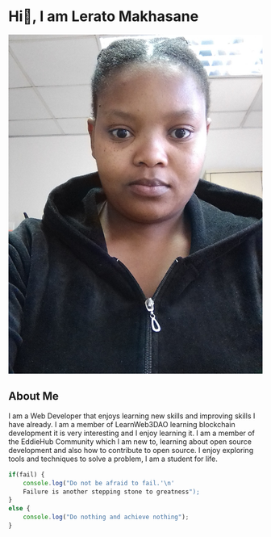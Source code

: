 # Hi👋, I am Lerato Makhasane

![Lerato Makhasane Profile Picture](IMG_20220919_100927.jpg)

## About Me
I am a Web Developer that enjoys learning new skills and improving skills I 
have already. I am a member of LearnWeb3DAO learning blockchain development 
it is very interesting and I enjoy learning it. 
I am a member of the EddieHub Community which I am new to, 
learning about open source development and also how to contribute 
to open source. I enjoy exploring tools and techniques to solve a problem, I am a student for life.


```ts
if(fail) {
    console.log("Do not be afraid to fail.'\n'
    Failure is another stepping stone to greatness");
}
else {
    console.log("Do nothing and achieve nothing");
}
```
